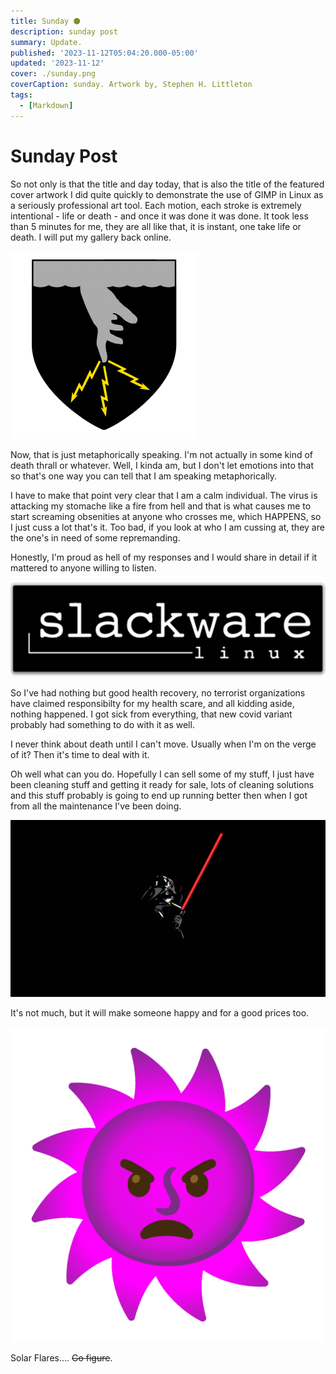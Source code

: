 ```yaml
---
title: Sunday ⚫
description: sunday post
summary: Update. 
published: '2023-11-12T05:04:20.000-05:00'
updated: '2023-11-12'
cover: ./sunday.png
coverCaption: sunday. Artwork by, Stephen H. Littleton
tags:
  - [Markdown]
---
```

<script lang="ts">
  import Youtube from '$lib/components/youtube.svelte'
</script>

# Sunday Post

So not only is that the title and day today, that is also the title of the featured cover artwork I did quite quickly to demonstrate the use of GIMP in Linux as a seriously professional art tool. Each motion, each stroke is extremely intentional - life or death - and once it was done it was done. It took less than 5 minutes for me, they are all like that, it is instant, one take life or death. I will put my gallery back online.  

![300px-Kenning.png](300px-Kenning.png)  

Now, that is just metaphorically speaking. I'm not actually in some kind of death thrall or whatever. Well, I kinda am, but I don't let emotions into that so that's one way you can tell that I am speaking metaphorically.  

I have to make that point very clear that I am a calm individual. The virus is attacking my stomache like a fire from hell and that is what causes me to start screaming obsenities at anyone who crosses me, which HAPPENS, so I just cuss a lot that's it. Too bad, if you look at who I am cussing at, they are the one's in need of some repremanding.  

Honestly, I'm proud as hell of my responses and I would share in detail if it mattered to anyone willing to listen.  

![Slackware-Logo_reference.png](Slackware-Logo_reference.png)  

So I've had nothing but good health recovery, no terrorist organizations have claimed responsibilty for my health scare, and all kidding aside, nothing happened. I got sick from everything, that new covid variant probably had something to do with it as well.  

I never think about death until I can't move. Usually when I'm on the verge of it? Then it's time to deal with it.  

Oh well what can you do. Hopefully I can sell some of my stuff, I just have been cleaning stuff and getting it ready for sale, lots of cleaning solutions and this stuff probably is going to end up running better then when I got from all the maintenance I've been doing.  

![9PY40sm.png](9PY40sm.png)  

It's not much, but it will make someone happy and for a good prices too.  

![u1f47f_u1f31e.png](u1f47f_u1f31e.png)  

Solar Flares.... ~~Go figure~~.  

<Youtube id="IobNcpiwpSc"/>